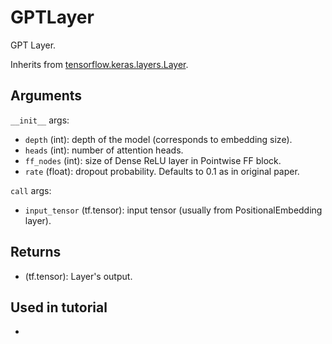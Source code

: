 # GPTLayer

GPT Layer.

Inherits from [tensorflow.keras.layers.Layer](https://www.tensorflow.org/api_docs/python/tf/keras/layers/Layer).

## Arguments
`__init__` args:
  - `depth` (int): depth of the model (corresponds to embedding size).
  - `heads` (int): number of attention heads.
  - `ff_nodes` (int): size of Dense ReLU layer in Pointwise FF block.
  - `rate` (float): dropout probability. Defaults to 0.1 as in original paper.

`call` args:
  - `input_tensor` (tf.tensor): input tensor (usually from PositionalEmbedding layer).

## Returns
  - (tf.tensor): Layer's output.

## Used in tutorial
-
